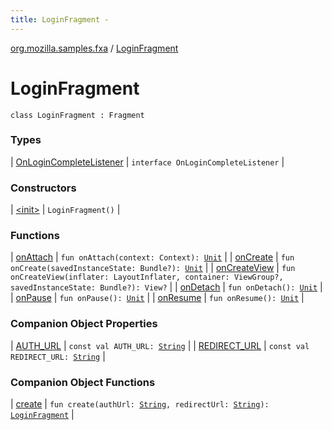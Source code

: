 ```yaml
---
title: LoginFragment - 
---
```


[org.mozilla.samples.fxa](../index.html) / [LoginFragment](./index.html)

# LoginFragment

`class LoginFragment : Fragment`

### Types

| [OnLoginCompleteListener](-on-login-complete-listener/index.html) | `interface OnLoginCompleteListener` |

### Constructors

| [&lt;init&gt;](-init-.html) | `LoginFragment()` |

### Functions

| [onAttach](on-attach.html) | `fun onAttach(context: Context): `[`Unit`](https://kotlinlang.org/api/latest/jvm/stdlib/kotlin/-unit/index.html) |
| [onCreate](on-create.html) | `fun onCreate(savedInstanceState: Bundle?): `[`Unit`](https://kotlinlang.org/api/latest/jvm/stdlib/kotlin/-unit/index.html) |
| [onCreateView](on-create-view.html) | `fun onCreateView(inflater: LayoutInflater, container: ViewGroup?, savedInstanceState: Bundle?): View?` |
| [onDetach](on-detach.html) | `fun onDetach(): `[`Unit`](https://kotlinlang.org/api/latest/jvm/stdlib/kotlin/-unit/index.html) |
| [onPause](on-pause.html) | `fun onPause(): `[`Unit`](https://kotlinlang.org/api/latest/jvm/stdlib/kotlin/-unit/index.html) |
| [onResume](on-resume.html) | `fun onResume(): `[`Unit`](https://kotlinlang.org/api/latest/jvm/stdlib/kotlin/-unit/index.html) |

### Companion Object Properties

| [AUTH_URL](-a-u-t-h_-u-r-l.html) | `const val AUTH_URL: `[`String`](https://kotlinlang.org/api/latest/jvm/stdlib/kotlin/-string/index.html) |
| [REDIRECT_URL](-r-e-d-i-r-e-c-t_-u-r-l.html) | `const val REDIRECT_URL: `[`String`](https://kotlinlang.org/api/latest/jvm/stdlib/kotlin/-string/index.html) |

### Companion Object Functions

| [create](create.html) | `fun create(authUrl: `[`String`](https://kotlinlang.org/api/latest/jvm/stdlib/kotlin/-string/index.html)`, redirectUrl: `[`String`](https://kotlinlang.org/api/latest/jvm/stdlib/kotlin/-string/index.html)`): `[`LoginFragment`](./index.md) |

